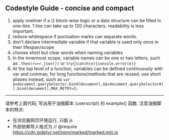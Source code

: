 ## Codestyle Guide - concise and compact
1. apply oneliner if a {} block-wise logic or a data structure can be filled in one-line. 1 line can take up to 120 characters. readability is less important.
2. reduce whitespace if puctuation marks can separate words.
3. don't declare intermediate variable if that variable is used only once in their lifespan/scope
4. choose short but clear words when naming variables
5. In the innermost scope, variable names can be one or two letters, such as `.then(r=>r.json())` or `try{}catch(e){console.error(e)}`
6. At the top level of a function, variables can be defined continuously with var and commas; for long functions/methods that are reused, use short aliases instead, such as `var $=document.querySelector.bind(document),$$=document.querySelectorAll.bind(document),MAX_RETRY=3;`

---

请参考上面代码, 写出用于油猴脚本 (userscript) 的 example() 函数.
注意油猴脚本的特点: 
- 在浏览器网页环境运行, 只能 js
- 外部依赖导入格式为 // @require      https://cdn.jsdelivr.net/npm/marked/marked.min.js
